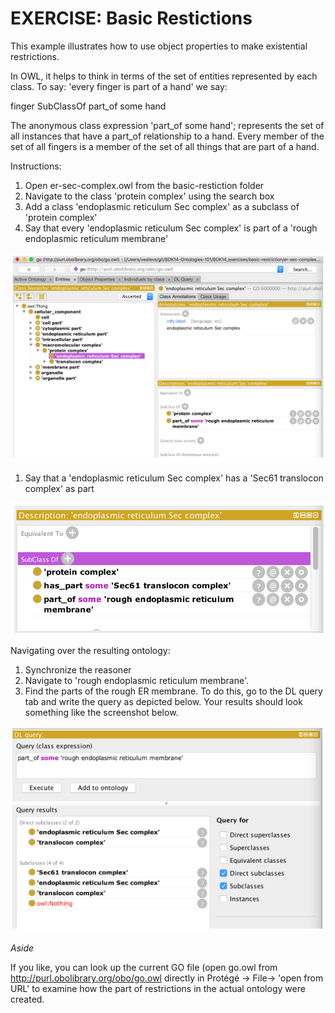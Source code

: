 
# EXERCISE: Basic Restictions

This example illustrates how to use object properties to make existential restrictions.

In OWL, it helps to think in terms of the set of entities represented by each class. To say: 'every finger is part of a hand' we say:

finger SubClassOf part\_of some hand

The anonymous class expression 'part\_of some hand'; represents the set of all instances that have a part\_of relationship to a hand. Every member of the set of all fingers is a member of the set of all things that are part of a hand.

Instructions:

1. Open er-sec-complex.owl from the basic-restiction folder
2. Navigate to the class 'protein complex' using the search box
3. Add a class 'endoplasmic reticulum Sec complex' as a subclass of 'protein complex'
4. Say that every 'endoplasmic reticulum Sec complex' is part of a 'rough endoplasmic reticulum membrane'

![](./media/Figure54.png)


1. Say that a 'endoplasmic reticulum Sec complex' has a 'Sec61 translocon complex' as part

![](./media/Figure55.png)

Navigating over the resulting ontology:

1. Synchronize the reasoner
2. Navigate to 'rough endoplasmic reticulum membrane'.
3. Find the parts of the rough ER membrane. To do this, go to the DL query tab and write the query as depicted below. Your results should look something like the screenshot below.

 ![](./media/Figure56.png)

_Aside_

If you like, you can look up the current GO file (open go.owl from http://purl.obolibrary.org/obo/go.owl directly in Protégé -> File-> 'open from URL' to examine how the part of restrictions in the actual ontology were created.
